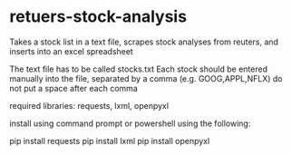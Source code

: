 # retuers-stock-analysis


Takes a stock list in a text file, scrapes stock analyses from reuters, and inserts into an excel spreadsheet


The text file has to be called stocks.txt
Each stock should be entered manually into the file, separated by a comma (e.g. GOOG,APPL,NFLX)
do not put a space after each comma

required libraries: requests, lxml, openpyxl

install using command prompt or powershell using the following:

pip install requests
pip install lxml
pip install openpyxl